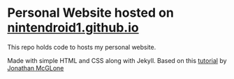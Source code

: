 # Personal Website hosted on [nintendroid1.github.io](https://nintendroid1.github.io/)

This repo holds code to hosts my personal website. <br>

Made with simple HTML and CSS along with Jekyll. Based on this [tutorial](http://jmcglone.com/guides/github-pages/) by [Jonathan McGLone](http://jmcglone.com/)

